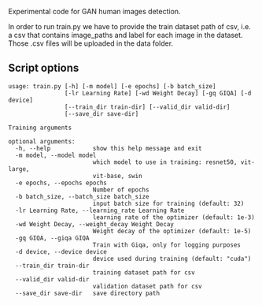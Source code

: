 Experimental code for GAN human images detection.

In order to run train.py we have to provide the train dataset path of csv, i.e. a csv that contains image_paths and label for each image in the dataset. Those .csv files will be uploaded in the data folder.

## Script options
```
usage: train.py [-h] [-m model] [-e epochs] [-b batch_size]
                [-lr Learning Rate] [-wd Weight Decay] [-gq GIQA] [-d device]
                [--train_dir train-dir] [--valid_dir valid-dir]
                [--save_dir save-dir]

Training arguments

optional arguments:
  -h, --help            show this help message and exit
  -m model, --model model
                        which model to use in training: resnet50, vit-large,
                        vit-base, swin
  -e epochs, --epochs epochs
                        Number of epochs
  -b batch_size, --batch_size batch_size
                        input batch size for training (default: 32)
  -lr Learning Rate, --learning_rate Learning Rate
                        learning rate of the optimizer (default: 1e-3)
  -wd Weight Decay, --weight_decay Weight Decay
                        Weight decay of the optimizer (default: 1e-5)
  -gq GIQA, --giqa GIQA
                        Train with Giqa, only for logging purposes
  -d device, --device device
                        device used during training (default: "cuda")
  --train_dir train-dir
                        training dataset path for csv
  --valid_dir valid-dir
                        validation dataset path for csv
  --save_dir save-dir   save directory path
```
